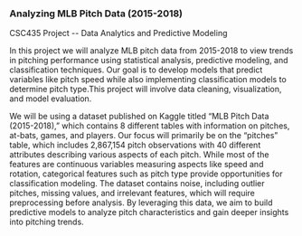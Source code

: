### Analyzing MLB Pitch Data (2015-2018)

CSC435 Project -- Data Analytics and Predictive Modeling

In this project we will analyze MLB pitch data from 2015-2018 to view trends in pitching performance using statistical analysis, predictive modeling, and classification techniques. Our goal is to develop models that predict variables like pitch speed while also implementing classification models to determine pitch type.This project will involve data cleaning, visualization, and model evaluation.

We will be using a dataset published on Kaggle titled “MLB Pitch Data (2015-2018),” which contains 8 different tables with information on pitches, at-bats, games, and players. Our focus will primarily be on the “pitches” table, which includes 2,867,154 pitch observations with 40 different attributes describing various aspects of each pitch. While most of the features are continuous variables measuring aspects like speed and rotation, categorical features such as pitch type provide opportunities for classification modeling. The dataset contains noise, including outlier pitches, missing values, and irrelevant features, which will require preprocessing before analysis. By leveraging this data, we aim to build predictive models to analyze pitch characteristics and gain deeper insights into pitching trends.
